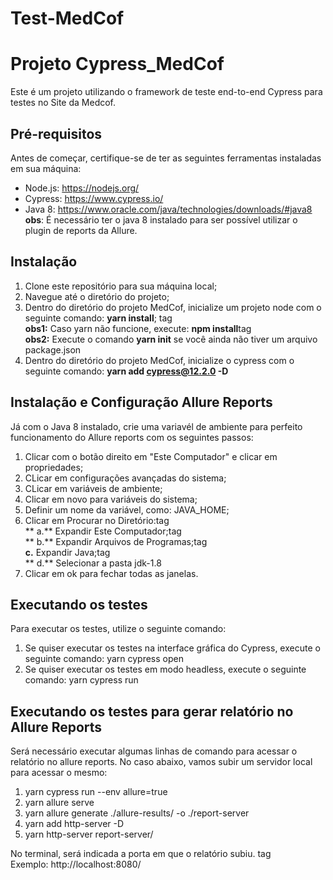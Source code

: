 # Test-MedCof

# Projeto Cypress_MedCof

Este é um projeto utilizando o framework de teste end-to-end Cypress para testes no Site da Medcof.

## Pré-requisitos

Antes de começar, certifique-se de ter as seguintes ferramentas instaladas em sua máquina:

- Node.js: https://nodejs.org/
- Cypress: https://www.cypress.io/
- Java 8: https://www.oracle.com/java/technologies/downloads/#java8
**obs**: É necessário ter o java 8 instalado para ser possível utilizar o plugin de reports da Allure.

## Instalação

1. Clone este repositório para sua máquina local;
2. Navegue até o diretório do projeto;
3. Dentro do diretório do projeto MedCof, inicialize um projeto node com o seguinte comando: **yarn install**; tag <br />
**obs1:** Caso yarn não funcione, execute: **npm install**tag <br />
**obs2:** Execute o comando **yarn init** se você ainda não tiver um arquivo package.json
4. Dentro do diretório do projeto MedCof, inicialize o cypress com o seguinte comando: **yarn add cypress@12.2.0 -D**

## Instalação e Configuração Allure Reports

 Já com o Java 8 instalado, crie uma variavél de ambiente para perfeito funcionamento do Allure reports com os seguintes passos:
 1. Clicar com o botão direito em "Este Computador" e clicar em propriedades;
 2. CLicar em configurações avançadas do sistema;
 3. CLicar em variáveis de ambiente;
 4. Clicar em novo para variáveis do sistema;
 5. Definir um nome da variável, como: JAVA_HOME;
 6. Clicar em Procurar no Diretório:tag <br />
   ** a.** Expandir Este Computador;tag <br />
   ** b.** Expandir Arquivos de Programas;tag <br />
    **c.** Expandir Java;tag <br />
   ** d.** Selecionar a pasta jdk-1.8
7. Clicar em ok para fechar todas as janelas.
 
## Executando os testes

Para executar os testes, utilize o seguinte comando:

1. Se quiser executar os testes na interface gráfica do Cypress, execute o seguinte comando: yarn cypress open
2. Se quiser executar os testes em modo headless, execute o seguinte comando: yarn cypress run

## Executando os testes para gerar relatório no Allure Reports

Será necessário executar algumas linhas de comando para acessar o relatório no allure reports. No caso abaixo, vamos subir um servidor local para acessar o mesmo:
1. yarn cypress run --env allure=true
2. yarn allure serve
3. yarn allure generate ./allure-results/ -o ./report-server
4. yarn add http-server -D
5. yarn http-server report-server/

No terminal, será indicada a porta em que o relatório subiu. tag <br />
Exemplo: http://localhost:8080/







